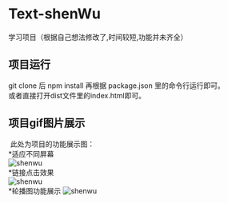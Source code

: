 # Text-shenWu
学习项目（根据自己想法修改了,时间较短,功能并未齐全）
## 项目运行
  git clone 后 npm install 再根据 package.json 里的命令行运行即可。<br>
  或者直接打开dist文件里的index.html即可。 
## 项目gif图片展示
  此处为项目的功能展示图：<br>
*适应不同屏幕<br>
![shenwu](https://github.com/linyuang/Text-shenWu/raw/master/gif/differentSize.gif "在不同大小浏览器中的展示效果")<br>
*链接点击效果<br>
![shenwu](https://github.com/linyuang/Text-shenWu/raw/master/gif/click.gif "链接点击效果图")<br>
*轮播图功能展示<vr>
![shenwu](https://github.com/linyuang/Text-shenWu/raw/master/gif/slidePic.gif "轮播图效果")<br>
